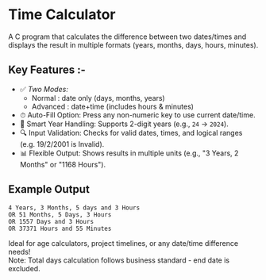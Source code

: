 #  Time Calculator 
A C program that calculates the difference between two dates/times and displays the result in multiple formats (years, months, days, hours, minutes).  

## Key Features :-
- ✅ *Two Modes:*  
   - Normal : date only (days, months, years)  
   - Advanced : date+time (includes hours & minutes)  
- ⏱ Auto-Fill Option: Press any non-numeric key to use current date/time.
- 📅 Smart Year Handling: Supports 2-digit years (e.g., `24` → `2024`).  
- 🔍 Input Validation: Checks for valid dates, times, and logical ranges (e.g. 19/2/2001 is Invalid).  
- 📊 Flexible Output: Shows results in multiple units (e.g., "3 Years, 2 Months" or "1168 Hours").  


## Example Output
```
4 Years, 3 Months, 5 days and 3 Hours  
OR 51 Months, 5 Days, 3 Hours  
OR 1557 Days and 3 Hours  
OR 37371 Hours and 55 Minutes  
```  

Ideal for age calculators, project timelines, or any date/time difference needs!  
Note: Total days calculation follows business standard - end date is excluded.
